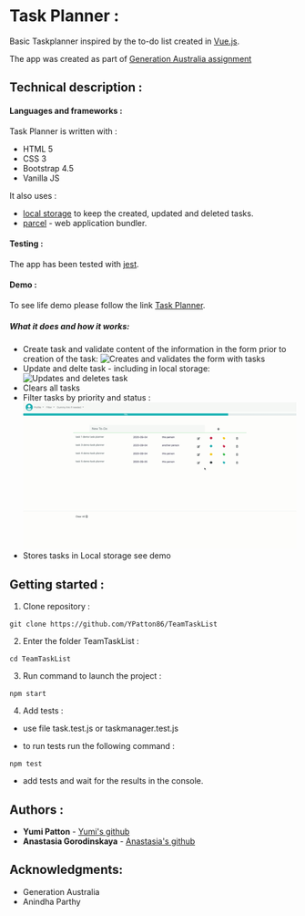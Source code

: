 # Task Planner :

Basic Taskplanner inspired by the to-do list created in [Vue.js](https://vuejsexamples.com/advanced-to-do-list-application-built-with-vue-js/).

The app was created as part of [Generation Australia assignment](https://australia.generation.org/programs/become-a-web-developer/)

## Technical description :

#### Languages and frameworks :

Task Planner is written with :

- HTML 5
- CSS 3
- Bootstrap 4.5
- Vanilla JS

It also uses :

- [local storage](https://developer.mozilla.org/en-US/docs/Web/API/Window/localStorage) to keep the created, updated and deleted tasks.
- [parcel](https://parceljs.org/getting_started.html) - web application bundler.

#### Testing :

The app has been tested with [jest](https://jestjs.io/docs/en/getting-started).

#### Demo :

To see life demo please follow the link [Task Planner](https://goofy-archimedes-84bd01.netlify.app/).

##### What it does and how it works:

- Create task and validate content of the information in the form prior to creation of the task:
  ![Creates and validates the form with tasks](demo/create.gif)
- Update and delte task - including in local storage:
  ![Updates and deletes task](demo/editdeletelocalst.gif)
- Clears all tasks
- Filter tasks by priority and status :
  ![Filters tasks by priority or progress status](demo/filter.gif)
- Stores tasks in Local storage see demo

## Getting started :

<!-- - Fork the repository : -->

1. Clone repository :

```
git clone https://github.com/YPatton86/TeamTaskList
```

2. Enter the folder TeamTaskList :

```
cd TeamTaskList
```

3. Run command to launch the project :

```
npm start
```

4. Add tests :

- use file task.test.js or taskmanager.test.js

- to run tests run the following command :

```
npm test
```

- add tests and wait for the results in the console.

## Authors :

- **Yumi Patton** - [Yumi's github](https://github.com/YPatton86)
- **Anastasia Gorodinskaya** - [Anastasia's github](https://github.com/agorodinskaya)

## Acknowledgments:

- Generation Australia
- Anindha Parthy
